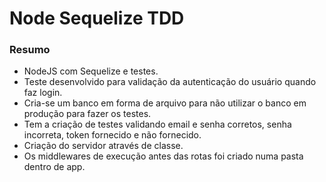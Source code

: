 # Node Sequelize TDD

### Resumo
- NodeJS com Sequelize e testes.
- Teste desenvolvido para validação da autenticação do usuário quando faz login.
- Cria-se um banco em forma de arquivo para não utilizar o banco em produção para fazer os testes.
- Tem a criação de testes validando email e senha corretos, senha incorreta, token fornecido e não fornecido.
- Criação do servidor através de classe.
- Os middlewares de execução antes das rotas foi criado numa pasta dentro de app.
